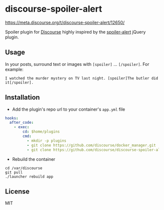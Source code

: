 # discourse-spoiler-alert

https://meta.discourse.org/t/discourse-spoiler-alert/12650/

Spoiler plugin for [Discourse](http://discourse.org) highly inspired by the [spoiler-alert](http://joshbuddy.github.io/spoiler-alert/) jQuery plugin.

## Usage

In your posts, surround text or images with `[spoiler]` ... `[/spoiler]`.
For example:

```
I watched the murder mystery on TV last night. [spoiler]The butler did it[/spoiler].
```

## Installation

- Add the plugin's repo url to your container's `app.yml` file

```yml
hooks:
  after_code:
    - exec:
        cd: $home/plugins
        cmd:
          - mkdir -p plugins
          - git clone https://github.com/discourse/docker_manager.git
          - git clone https://github.com/discourse/discourse-spoiler-alert.git
```

- Rebuild the container

```
cd /var/discourse
git pull
./launcher rebuild app
```

## License

MIT
